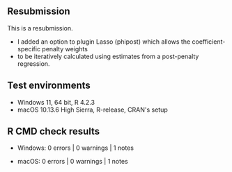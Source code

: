 ## Resubmission
This is a resubmission.

* I added an option to plugin Lasso (phipost) which allows the coefficient-specific penalty weights 
* to be iteratively calculated using estimates from a post-penalty regression.

## Test environments
* Windows 11, 64 bit, R 4.2.3
* macOS 10.13.6 High Sierra, R-release, CRAN's setup

## R CMD check results

* Windows:
0 errors | 0 warnings | 1 notes

* macOS:
0 errors | 0 warnings | 1 notes
